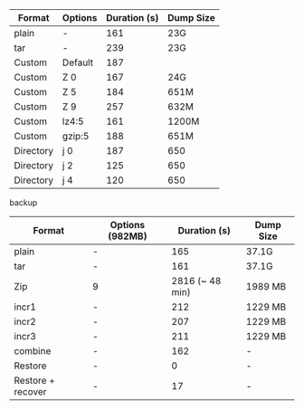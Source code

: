 | Format    | Options | Duration (s) | Dump Size |
|-----------|---------|--------------|-----------|
| plain     | -       | 161          | 23G       |
| tar       | -       | 239          | 23G       |
| Custom    | Default | 187          |           |
| Custom    | Z 0     | 167          | 24G       |
| Custom    | Z 5     | 184          | 651M      |
| Custom    | Z 9     | 257          | 632M      |
| Custom    | lz4:5   | 161          | 1200M     |
| Custom    | gzip:5  | 188          | 651M      |
| Directory | j 0     | 187          | 650       |
| Directory | j 2     | 125          | 650       |
| Directory | j 4     | 120          | 650       |



backup

| Format             | Options (982MB) | Duration (s)    | Dump Size |
|--------------------|-----------------|-----------------|-----------|
| plain              | -               | 165             | 37.1G     |
| tar                | -               | 161             | 37.1G     |
| Zip                | 9               | 2816 (~ 48 min) | 1989 MB   |
| incr1              | -               | 212             | 1229 MB   |
| incr2              | -               | 207             | 1229 MB   |
| incr3              | -               | 211             | 1229 MB   |
| combine            | -               | 162             | -         |
| Restore            | -               | 0               | -         |
| Restore + recover  | -               | 17              | -         |
